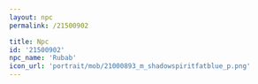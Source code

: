 ```yaml
---
layout: npc
permalink: /21500902

title: Npc
id: '21500902'
npc_name: 'Rubab'
icon_url: 'portrait/mob/21000893_m_shadowspiritfatblue_p.png'
---
```

